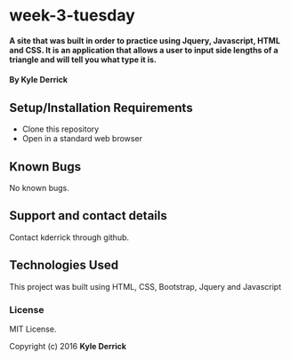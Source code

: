 # week-3-tuesday

#### A site that was built in order to practice using Jquery, Javascript, HTML and CSS. It is an application that allows a user to input side lengths of a triangle and will tell you what type it is.

#### By Kyle Derrick

## Setup/Installation Requirements

* Clone this repository
* Open in a standard web browser

## Known Bugs

No known bugs.

## Support and contact details

Contact kderrick through github.

## Technologies Used

This project was built using HTML, CSS, Bootstrap, Jquery and Javascript


### License
MIT License.

Copyright (c) 2016  **Kyle Derrick**

